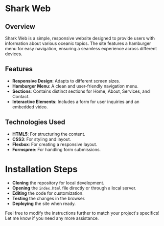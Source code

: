# Shark Web

## Overview

Shark Web is a simple, responsive website designed to provide users with information about various oceanic topics. The site features a hamburger menu for easy navigation, ensuring a seamless experience across different devices.

## Features

- **Responsive Design**: Adapts to different screen sizes.
- **Hamburger Menu**: A clean and user-friendly navigation menu.
- **Sections**: Contains distinct sections for Home, About, Services, and Contact.
- **Interactive Elements**: Includes a form for user inquiries and an embedded video.

## Technologies Used

- **HTML5**: For structuring the content.
- **CSS3**: For styling and layout.
- **Flexbox**: For creating a responsive layout.
- **Formspree**: For handling form submissions.

# Installation Steps

- **Cloning** the repository for local development.
- **Opening** the `index.html` file directly or through a local server.
- **Editing** the code for customization.
- **Testing** the changes in the browser.
- **Deploying** the site when ready.

Feel free to modify the instructions further to match your project's specifics! Let me know if you need any more assistance.
